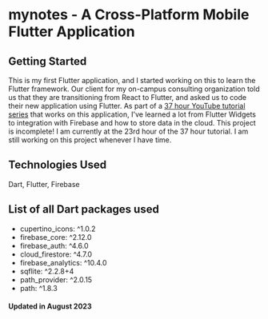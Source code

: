 # mynotes - A Cross-Platform Mobile Flutter Application

## Getting Started

This is my first Flutter application, and I started working on this to learn the Flutter framework. Our client for my on-campus consulting organization told us that they are transitioning from React to Flutter, and asked us to code their new application using Flutter. As part of a [37 hour YouTube tutorial series](https://www.youtube.com/watch?v=VPvVD8t02U8&t&ab_channel=freeCodeCamp.org) that works on this application, I've learned a lot from Flutter Widgets to integration with Firebase and how to store data in the cloud.  This project is incomplete! I am currently at the 23rd hour of the 37 hour tutorial. I am still working on this project whenever I have time.

## Technologies Used
Dart, Flutter, Firebase

## List of all Dart packages used
* cupertino_icons: ^1.0.2
* firebase_core: ^2.12.0
* firebase_auth: ^4.6.0
* cloud_firestore: ^4.7.0
* firebase_analytics: ^10.4.0
* sqflite: ^2.2.8+4
* path_provider: ^2.0.15
* path: ^1.8.3

#### Updated in August 2023
